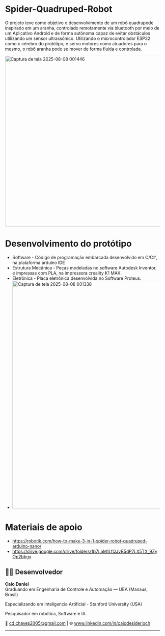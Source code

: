 # Spider-Quadruped-Robot

O projeto teve como objetivo o desenvolvimento de um robô quadrupede inspirado em um aranha, controlado remotamente via bluetooth por meio de um Aplicativo Android e de forma autônoma capaz de evitar obstáculos utilizando um sensor ultrassônico. Utilizando o microcontrolador ESP32 como o cérebro do protótipo, e servo motores como atuadores para o mesmo, o robô aranha pode se mover de forma fluida e controlada.

<img width="810" height="554" alt="Captura de tela 2025-08-08 001446" src="https://github.com/user-attachments/assets/07a8e768-0c6f-46c4-b131-c0ba38e94654" />


# Desenvolvimento do protótipo

- Software - Código de programação embarcada desenvolvido em C/C#, na plataforma arduino IDE
- Estrutura Mecânica - Peças modeladas no software Autodesk Inventor, e impressas com PLA, na impressora creality K1 MAX.
- Eletrônica - Placa eletrônica desenvolvida no Software Proteus.
- <img width="1058" height="741" alt="Captura de tela 2025-08-08 001338" src="https://github.com/user-attachments/assets/6a10672d-1607-4c91-9551-be603c49a767" />

# Materiais de apoio

- https://robotlk.com/how-to-make-3-in-1-spider-robot-quadruped-arduino-nano/
- https://drive.google.com/drive/folders/1b7LaM1LfQJvB5dP7LX5TX_9ZyOp2bbgy

## 👨‍💻 Desenvolvedor

**Caio Daniel**  
Graduando em Engenharia de Controle e Automação — UEA (Manaus, Brasil)

Especializando em Inteligencia Artificial - Stanford University (USA)

Pesquisador em robótica, Software e IA. 

📧 cd.chaves2005@gmail.com | 🌐 www.linkedin.com/in/caiodesiderioch

---
